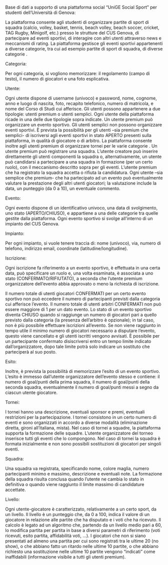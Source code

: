 
Base di dati a supporto di una piattaforma social “UniGE Social Sport”  per studenti dell’Università di Genova:

La piattaforma consente agli studenti di organizzare partite di sport di squadra (calcio, volley, basket, tennis, beach volley, beach soccer, cricket, TAG Rugby, Minigolf, etc.) presso le strutture del CUS Genova, di partecipare ad eventi sportivi, di interagire con altri utenti attraverso news e meccanismi di rating. La piattaforma gestisce gli eventi sportivi appartenenti a diverse categorie, tra cui ad esempio partite di sport di squadra, di diverse categorie .

Categoria:

Per ogni categoria, si vogliono memorizzare: il regolamento (campo di testo), il numero di giocatori e una foto esplicativa. 

Utente:

Ogni utente dispone di username (univoco) e password, nome, cognome, anno e luogo di nascita, foto, recapito telefonico, numero di matricola, e nome del Corso di Studi cui afferisce. Gli utenti possono appartenere a due tipologie: utenti premium o utenti semplici. Ogni utente della piattaforma ricade in una delle due tipologie sopra indicate. Un utente premium può organizzare un evento sportivo.
Gli utenti semplici non possono organizzare eventi sportivi.
È prevista la possibilità per gli utenti –sia premium che semplici- di iscriversi agli eventi sportivi in stato APERTO presenti sulla piattaforma, in qualità di giocatore o di arbitro.
La piattaforma consente inoltre agli utenti premium di organizzare tornei per le varie categorie .
Un utente premium può registrare una squadra.
L’utente creatore può inserire direttamente gli utenti componenti la squadra o, alternativamente, un utente può candidarsi a partecipare a una squadra in formazione (per un certo ruolo), con il meccanismo descritto sopra per gli eventi. L’utente premium che ha registrato la squadra accetta o rifiuta la candidatura.
Ogni utente –sia semplice che premium- che ha partecipato ad un evento può eventualmente valutare la prestazione degli altri utenti giocatori; la valutazione include la data, un punteggio (da 0 a 10), un eventuale commento. 
 
 Evento:
 
 Ogni evento dispone di un identificativo univoco, una data di svolgimento, uno stato (APERTO/CHIUSO), e appartiene a una delle categorie tra quelle gestite dalla piattaforma. Ogni evento sportivo si svolge all’interno di un impianto del CUS Genova.
 
 Impianto:
 
 Per ogni impianto, si vuole tenere traccia di: nome (univoco), via, numero di telefono, indirizzo email, coordinate (latitudine/longitudine).
 
 Iscrizione:
 
 Ogni iscrizione fa riferimento a un evento sportivo, è effettuata in una certa data, può specificare un ruolo e, una volta esaminata, è associata a uno stato (CONFERMATO/RIFIUTATO), a seconda che l’utente premium organizzatore dell’evento abbia approvato o meno la richiesta di iscrizione. 
 
 
 
 
 Il numero totale di utenti giocatori CONFERMATI per un certo evento sportivo non può eccedere il numero di partecipanti previsti dalla categoria cui afferisce l’evento. Il numero totale di utenti arbitri CONFERMATI non può essere maggiore di 1 per un dato evento. Lo stato di un evento sportivo diventa CHIUSO quando si raggiunge un numero di giocatori pari a quello previsto dalla categoria (la presenza dell’arbitro è opzionale); in tal caso, non è più possibile effettuare iscrizioni all’evento. Se non viene raggiunto in tempo utile il minimo numero di giocatori necessario a disputare l’evento, questo viene cancellato e gli utenti iscritti vengono avvisati. È possibile per un partecipante confermato disiscriversi entro un tempo limite indicato dall’organizzatore, dopo tale limite potrà solo indicare un sostituto che parteciperà al suo posto.
 
 
 Esito:
 
 Inoltre, è prevista la possibilità di memorizzare l’esito di un evento sportivo. L’esito è immesso dall’utente organizzatore dell’evento stesso e contiene: il numero di goal/punti della prima squadra, il numero di goal/punti della seconda squadra, eventualmente il numero di goal/punti messi a segno da ciascun utente giocatore. 
 
 Tornei:
 
 I tornei hanno una descrizione, eventuali sponsor e premi, eventuali restrizioni per la partecipazione. I tornei consistono in un certo numero di eventi e sono organizzati in accordo a diverse modalità (eliminazione diretta, gironi all’italiana, mista).
Nel caso di tornei a squadre, la piattaforma supporta la formazione delle squadre. 
L’utente organizzatore del torneo inserisce tutti gli eventi che lo compongono.
Nel caso di tornei la squadra è formata inizialmente e non sono possibili sostituzioni di giocatori per singoli eventi.

Squadra:

Una squadra va registrata, specificando nome, colore maglia, numero partecipanti minimo e massimo, descrizione e eventuali note. La formazione della squadra risulta conclusa quando l’utente ne cambia lo stato in definitiva o quando viene raggiunto il limite massimo di candidature accettate. 



 
 Livello:
 
Ogni utente-giocatore è caratterizzato, relativamente a un certo sport, da un livello.
Il livello è un punteggio che, da 0 a 100, indica il valore di un giocatore in relazione alle partite che ha disputato e i voti che ha ricevuto. Il calcolo è legato ad un algoritmo che, partendo da un livello medio pari a 60, lo modifica partita per partita in base a diversi parametri di riferimento (voti ricevuti, esito partita, affidabilità voti, ...). I giocatori che non si siano presentati ad almeno una partita per cui sono registrati tra le ultime 20 (no show), o che abbiano fatto un ritardo nelle ultime 10 partite, o che abbiano richiesto una sostituzione nelle ultime 10 partite vengono “indicati” come inaffidabili (informazione visibile a tutti gli utenti premium).
